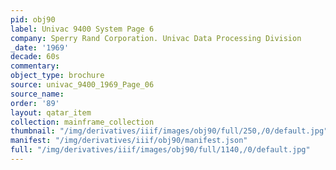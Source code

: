 ```yaml
---
pid: obj90
label: Univac 9400 System Page 6
company: Sperry Rand Corporation. Univac Data Processing Division
_date: '1969'
decade: 60s
commentary:
object_type: brochure
source: univac_9400_1969_Page_06
source_name:
order: '89'
layout: qatar_item
collection: mainframe_collection
thumbnail: "/img/derivatives/iiif/images/obj90/full/250,/0/default.jpg"
manifest: "/img/derivatives/iiif/obj90/manifest.json"
full: "/img/derivatives/iiif/images/obj90/full/1140,/0/default.jpg"
---
```

